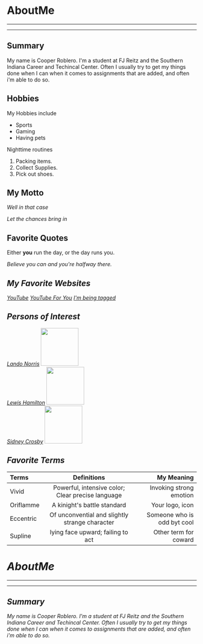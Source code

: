 # AboutMe
---
---
## Summary

My name is Cooper Roblero. I'm a student at FJ Reitz and the Southern Indiana Career and Techincal Center. Often I usually try to get my things done when I can when it comes to assignments that are added, and often i'm able to do so.

 Hobbies
-

My Hobbies include

- Sports
- Gaming
- Having pets

Nighttime routines

1. Packing items.
2. Collect Supplies.
3. Pick out shoes.


## My Motto

<i>Well in that case</i>

<i>Let the chances bring in</i>


## Favorite Quotes

Either <b>you</b> run the day, or the day runs you.

<i>Believe you can</b> and you're halfway there.


## My Favorite Websites
[YouTube](https://www.youtube.com/)
[YouTube For You](https://www.youtube.com/)
[I'm being tagged][I have a NEW HOME]


## Persons of Interest

[Lando Norris](https://en.wikipedia.org/wiki/Lando_Norris)
<kbd>
<img src="https://media.formula1.com/image/upload/f_auto,c_limit,q_75,w_1320/content/dam/fom-website/drivers/2024Drivers/norris" height="100px" width="100px">
  </kbd><br>
[Lewis Hamilton](https://en.wikipedia.org/wiki/Lewis_Hamilton)
<kbd>
<img src="https://www.blackpast.org/wp-content/uploads/lewis-hamilton.jpg" height="100px" width="100px">
</kbd><br>
[Sidney Crosby](https://en.wikipedia.org/wiki/Sidney_Crosby)
<kbd>
<img src="https://upload.wikimedia.org/wikipedia/commons/a/ae/Sidney_Crosby_2019-01-06_1.jpg" height="100px" width="100px">
</kbd><br>

## Favorite Terms

| Terms | Definitions | My Meaning
|:-|:----:| ---:|
| Vivid | Powerful, intensive color; Clear precise language| Invoking strong emotion |
| Oriflamme | A kinight's battle standard | Your logo, icon |
| Eccentric | Of unconvential and slightly strange character | Someone who is odd byt cool |
| Supline | lying face upward; failing to act| Other term for coward |


# AboutMe
---
---
## Summary

[I have a new home]: https://www.youtube.com/

My name is Cooper Roblero. I'm a student at FJ Reitz and the Southern Indiana Career and Techincal Center. Often I usually try to get my things done when I can when it comes to assignments that are added, and often i'm able to do so.





